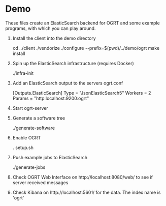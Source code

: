 # Demo

These files create an ElasticSearch backend for OGRT and
some example programs, with which you can play around.

1. Install the client into the demo directory

    cd ../client
    ./vendorize
    ./configure --prefix=$(pwd)/../demo/ogrt
    make install

2. Spin up the ElasticSearch infrastructure (requires Docker)

    ./infra-init

3. Add an ElasticSearch output to the servers ogrt.conf

    [Outputs.ElasticSearch]
    Type = "JsonElasticSearch5"
    Workers = 2
    Params = "http:localhost:9200:ogrt"

4. Start ogrt-server

5. Generate a software tree

    ./generate-software

6. Enable OGRT

    . setup.sh

7. Push example jobs to ElasticSearch

    ./generate-jobs

8. Check OGRT Web Interface on http://localhost:8080/web/ to see if
   server received messages

9. Check Kibana on http://localhost:5601/ for the data. The index name
   is 'ogrt'


